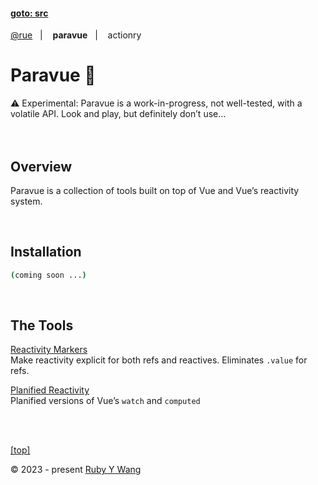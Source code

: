 #### [goto: src](https://github.com/ruby-cube/rue/tree/main/packages/paravue)
[@rue](https://github.com/ruby-cube/rue)  &nbsp;&nbsp;|&nbsp; &nbsp;  **paravue**  &nbsp;&nbsp;|&nbsp; &nbsp; actionry
# Paravue 🌴

<aside>
⚠️ Experimental: Paravue is a work-in-progress, not well-tested, with a volatile API. Look and play, but definitely don’t use…
</aside>
</br>
</br>

## Overview

Paravue is a collection of tools built on top of Vue and Vue’s reactivity system.

<br/>

## Installation

```bash
(coming soon ...)
```
</br>

## The Tools

[Reactivity Markers](https://www.notion.so/Reactivity-Markers-17fb2c4de8f845c48946be4221d3b1cc)
<br/>
Make reactivity explicit for both refs and reactives.  Eliminates `.value` for refs.

[Planified Reactivity](https://www.notion.so/Planified-Reactivity-630e6b133191460b8c8c0f7ee2a69e22)
<br/>
Planified versions of Vue’s `watch` and `computed`

<br/>
<br/>

[[top]](https://github.com/ruby-cube/rue/tree/main/packages/planify#goto-src)

© 2023 - present [Ruby Y Wang](https://github.com/ruby-cube)